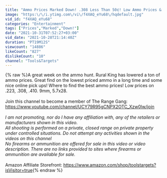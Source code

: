 ```yaml
---
title: "Ammo Prices Marked Down! .308 Less Than 50¢! Low Ammo Prices & Online Scores! Ammo Shortage Update!"
image: "https:\/\/i.ytimg.com\/vi\/f4XAQ_eYu68\/hqdefault.jpg"
vid_id: "f4XAQ_eYu68"
categories: "Entertainment"
tags: ["Prices","Marked","Down!"]
date: "2021-10-31T07:52:27+03:00"
vid_date: "2021-10-28T21:14:40Z"
duration: "PT19M12S"
viewcount: "14886"
likeCount: "827"
dislikeCount: "10"
channel: "Tools&Targets"
---
```

{% raw %}A great week on the ammo hunt. Rural King has lowered a ton of ammo prices. Great find on the lowest priced ammo in a long time and some nice online pick ups! Where to find the best ammo prices! Low prices on .223, .308, .410. 9mm, 5.7x28. <br /><br />Join this channel to become a member of The Range Gang:<br /><a rel="nofollow" target="blank" href="https://www.youtube.com/channel/UCY79R95gCNPX2OTC_Xzw0lw/join">https://www.youtube.com/channel/UCY79R95gCNPX2OTC_Xzw0lw/join</a><br /><br />*I am not promoting, nor do I have any affiliation with, any of the retailers or manufacturers shown in this video.*<br />*All shooting is performed on a private, closed range on private property under controlled situations. Do not attempt any activities shown in the videos on this channel*<br />*No firearms or ammunition are offered for sale in this video or video description. There are no links provided to sites where firearms or ammunition are available for sale.*<br /><br />Amazon Affiliate Storefront: <a rel="nofollow" target="blank" href="https://www.amazon.com/shop/toolstargets?isVisitor=true">https://www.amazon.com/shop/toolstargets?isVisitor=true</a>{% endraw %}
